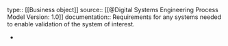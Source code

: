 type:: [[Business object]]
source:: [[@Digital Systems Engineering Process Model Version: 1.0]]
documentation:: Requirements for any systems needed to enable validation of the system of interest.

-